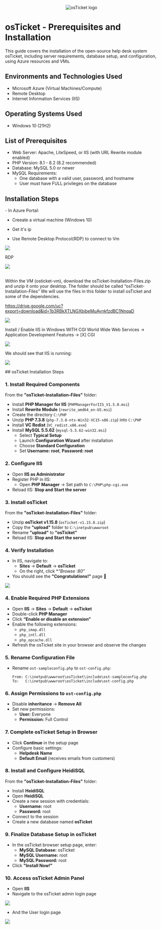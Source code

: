 <p align="center">
<img src="https://i.imgur.com/Clzj7Xs.png" alt="osTicket logo"/>
</p>

<h1>osTicket - Prerequisites and Installation</h1>
This guide covers the installation of the open-source help desk system osTicket, including server requirements, database setup, and configuration, using Azure resources and VMs.<br />


<h2>Environments and Technologies Used</h2>

- Microsoft Azure (Virtual Machines/Compute)
- Remote Desktop
- Internet Information Services (IIS)

<h2>Operating Systems Used </h2>

- Windows 10</b> (21H2)

<h2>List of Prerequisites</h2>

- Web Server: Apache, LiteSpeed, or IIS (with URL Rewrite module enabled)
- PHP Version: 8.1 - 8.2 (8.2 recommended)
- Database: MySQL 5.0 or newer
- MySQL Requirements:
  - One database with a valid user, password, and hostname
  - User must have FULL privileges on the database

<h2>Installation Steps</h2>
- In Azure Portal:

  - Creeate a virtual machine (Windows 10)
    
  - Get it's ip
    
  - Use Remote Desktop Protocol(RDP) to connect to Vm
<p>
 <img src="https://i.imgur.com/HYl6ZmN.png"/>
</p>

RDP
<p>
<img src="https://i.imgur.com/V6xOT8l.png"/>

</p>
<br />
Within the VM (osticket-vm), download the osTicket-Installation-Files.zip and unzip it onto your desktop. The folder should be called “osTicket-Installation-Files”
We will use the files in this folder to install osTicket and some of the dependencies.

https://drive.google.com/uc?export=download&id=1b3RBkXTLNGXbibeMuAynkfzdBC1NnqaD
<p>
<img src="https://i.imgur.com/HmMf6Yp.png" />
  
Install / Enable IIS in Windows WITH CGI
World Wide Web Services -> Application Development Features -> [X] CGI
<p>
<img src="https://i.imgur.com/kERWGk7.png" />

</p>
We should see that IIS is running:
<p>
<img src="https://i.imgur.com/MMwNA6o.png" />

</p>
## osTicket Installation Steps

### 1. Install Required Components  
From the **"osTicket-Installation-Files"** folder:  
- Install **PHP Manager for IIS** (`PHPManagerForIIS_V1.5.0.msi`)  
- Install **Rewrite Module** (`rewrite_amd64_en-US.msi`)  
- Create the directory `C:\PHP`  
- Unzip **PHP 7.3.8** (`php-7.3.8-nts-Win32-VC15-x86.zip`) into `C:\PHP`  
- Install **VC Redist** (`VC_redist.x86.exe`)  
- Install **MySQL 5.5.62** (`mysql-5.5.62-win32.msi`)  
  - Select **Typical Setup**  
  - Launch **Configuration Wizard** after installation  
  - Choose **Standard Configuration**  
  - Set **Username: root**, **Password: root**  

### 2. Configure IIS  
- Open **IIS as Administrator**  
- Register PHP in IIS:  
  - Open **PHP Manager** -> Set path to `C:\PHP\php-cgi.exe`  
- Reload IIS: **Stop and Start the server**  

### 3. Install osTicket  
From the **"osTicket-Installation-Files"** folder:  
- Unzip **osTicket v1.15.8** (`osTicket-v1.15.8.zip`)  
- Copy the **"upload"** folder to `C:\inetpub\wwwroot`  
- Rename **"upload"** to **"osTicket"**  
- Reload IIS: **Stop and Start the server**  

### 4. Verify Installation  
- In IIS, navigate to:  
  - **Sites** -> **Default** -> **osTicket**  
  - On the right, click **“Browse *:80”**  
- You should see the **"Congratulations!"** page 🎉  

<p>
<img src="https://i.imgur.com/70zx2LU.png" />
</p>

### 4. Enable Required PHP Extensions  
- Open **IIS** -> **Sites** -> **Default** -> **osTicket**  
- Double-click **PHP Manager**  
- Click **“Enable or disable an extension”**  
- Enable the following extensions:  
  - `php_imap.dll`  
  - `php_intl.dll`  
  - `php_opcache.dll`  
- Refresh the osTicket site in your browser and observe the changes  

### 5. Rename Configuration File  
- Rename `ost-sampleconfig.php` to `ost-config.php`:  
  ```text
  From: C:\inetpub\wwwroot\osTicket\include\ost-sampleconfig.php  
  To:   C:\inetpub\wwwroot\osTicket\include\ost-config.php

### 6. Assign Permissions to `ost-config.php`  
- Disable **inheritance** -> **Remove All**  
- Set new permissions:  
  - **User:** Everyone  
  - **Permission:** Full Control  

### 7. Complete osTicket Setup in Browser  
- Click **Continue** in the setup page  
- Configure basic settings:  
  - **Helpdesk Name**  
  - **Default Email** (receives emails from customers)  

### 8. Install and Configure HeidiSQL  
From the **"osTicket-Installation-Files"** folder:  
- Install **HeidiSQL**  
- Open **HeidiSQL**  
- Create a new session with credentials:  
  - **Username:** root  
  - **Password:** root  
- Connect to the session  
- Create a new database named **osTicket**  

### 9. Finalize Database Setup in osTicket  
- In the osTicket browser setup page, enter:  
  - **MySQL Database:** osTicket  
  - **MySQL Username:** root  
  - **MySQL Password:** root  
- Click **"Install Now!"**  

### 10. Access osTicket Admin Panel  
- Open **IIS**  
- Navigate to the osTicket admin login page  


<p>
  <img src="https://i.imgur.com/aA0Kt4r.png" />
</p>

  - And the User login page
<p>
  <img src="https://i.imgur.com/m1Ghe7j.png" />
</p>

<br />
